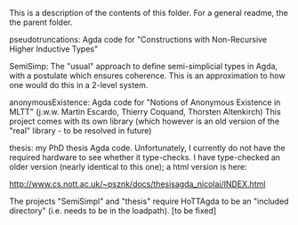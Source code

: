 This is a description of the contents of this folder.
For a general readme, the the parent folder.

pseudotruncations: Agda code for
  "Constructions with Non-Recursive Higher Inductive Types"

SemiSimp:
  The "usual" approach to define semi-simplicial types in Agda,
  with a postulate which ensures coherence. This is an approximation
  to how one would do this in a 2-level system.

anonymousExistence: Agda code for 
  "Notions of Anonymous Existence in MLTT"
  (j.w.w. Martin Escardo, Thierry Coquand, Thorsten Altenkirch)
  This project comes with its own library (which however is
  an old version of the "real" library - to be resolved in future)

thesis: my PhD thesis Agda code. Unfortunately, I currently do not
have the required hardware to see whether it type-checks. I have
type-checked an older version (nearly identical to this one); a html
version is here:
 
http://www.cs.nott.ac.uk/~psznk/docs/thesisagda_nicolai/INDEX.html


The projects "SemiSimpl" and "thesis" require HoTTAgda
to be an "included directory" (i.e. needs to be in the loadpath).
[to be fixed]


